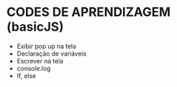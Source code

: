 # CODES DE APRENDIZAGEM (basicJS)

* Exibir pop up na tela
* Declaração de variáveis
* Escrever na tela
* console.log
* If, else
